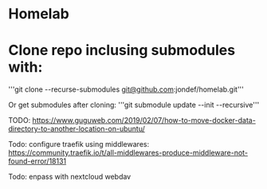 # Homelab

# Clone repo inclusing submodules with:
'''git clone --recurse-submodules git@github.com:jondef/homelab.git'''


Or get submodules after cloning:
'''git submodule update --init --recursive'''

TODO:
https://www.guguweb.com/2019/02/07/how-to-move-docker-data-directory-to-another-location-on-ubuntu/

Todo: configure traefik using middlewares:
https://community.traefik.io/t/all-middlewares-produce-middleware-not-found-error/18131









Todo: enpass with nextcloud webdav
